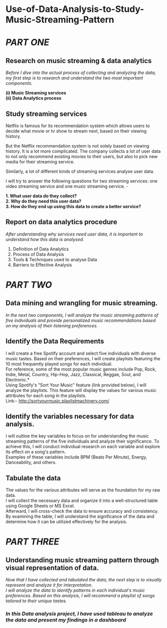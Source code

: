 # Use-of-Data-Analysis-to-Study-Music-Streaming-Pattern<br>

# *PART ONE*

## Research on music streaming & data analytics <br>
*Before I dive into the actual process of collecting and analyzing the data, my first step is to research and understand the two most important components.* <br>

**(i)  Music Streaming services** <br>
**(ii) Data Analytics process<br>**

## Study streaming services
Netflix is famous for its recommendation system which allows users to decide what movie or tv show to stream next, based on their viewing history. <br>

But the Netflix recommendation system is not solely based on viewing history. It is a lot more complicated. The company collects a lot of user data to not only recommend existing movies to their users, but also to pick new media for their streaming service.<br>

Similarly, a lot of different kinds of streaming services analyse user data. <br>

I will try to answer the following questions for two streaming services: one video streaming service and one music streaming service. -<br> 

**1. What user data do they collect?** <br>
**2. Why do they need this user data?** <br>
**3. How do they end up using this data to create a better service?** <br>

## Report on data analytics procedure <br>
*After understanding why services need user data, it is important to understand how this data is analysed.* <br>
1. Definition of Data Analytics <br>
2. Process of Data Analysis <br>
3. Tools & Techniques used to analyse Data <br>
4. Barriers to Effective Analysis <br>

# *PART TWO*
## Data mining and wrangling for music streaming. <br>
*In the next two components, I will analyze the music streaming patterns of five individuals and provide personalized music recommendations based on my analysis of their listening preferences.* <br>

## Identify the Data Requirements <br>
I will create a free Spotify account and select five individuals with diverse music tastes. Based on their preferences, I will create playlists featuring the 10 most frequently played songs for each individual. <br>
For reference, some of the most popular music genres include Pop, Rock, Indie, Metal, Country, Hip-Hop, Jazz, Classical, Reggae, Soul, and Electronic.*<br>
Using Spotify's "Sort Your Music" feature (link provided below), I will analyze the playlists. This feature will display the values for various music attributes for each song in the playlists.<br>
Link:- http://sortyourmusic.playlistmachinery.com/ <br>

## Identify the variables necessary for data analysis. <br>
I will outline the key variables to focus on for understanding the music streaming patterns of the five individuals and analyze their significance. To achieve this, I will conduct individual research on each variable and explore its effect on a song's pattern. <br>
Examples of these variables include BPM (Beats Per Minute), Energy, Danceability, and others. <br>

## Tabulate the data <br>
The values for the various attributes will serve as the foundation for my raw data. <br>
I will collect the necessary data and organize it into a well-structured table using Google Sheets or MS Excel.<br>
Afterward, I will cross-check the data to ensure accuracy and consistency. By examining the table, I will understand the significance of the data and determine how it can be utilized effectively for the analysis. <br>

# *PART THREE*
## Understanding music streaming pattern through visual representation of data. <br>
*Now that I have collected and tabulated the data, the next step is to visually represent and analyze it for interpretation.* <br>
*I will analyze the data to identify patterns in each individual's music preferences. Based on this analysis, I will recommend a playlist of songs tailored to their unique tastes.* <br>

### *In this Data analysis project, I have used tableau to analyze the data and present my findings in a dashboard*
